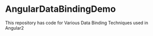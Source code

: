 # AngularDataBindingDemo
This repository has code for Various Data Binding Techniques used in Angular2
